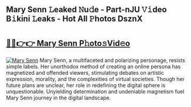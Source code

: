 ## Mary Senn 𝙻eaked 𝙽u𝚍e - Part-nJU 𝚅𝚒deo B𝚒kini 𝙻eaks - Hot All 𝙿hotos DsznX

# <h2><a href="http://ld1aea.urlbe.top/?page=Mary+Senn">🔗🔗👉👉 Mary Senn P𝚑oto𝚜Vid𝚎o</a></h2>

[![Mary Senn](https://i.imgur.com/eBuTRDB.gif)](http://ld1aea.urlbe.top/?page=Mary+Senn)
Mary Senn, a multifaceted and polarizing personage, resists simple labels. Her unorthodox method of creating an online persona has magnetized and offended viewers, stimulating debates on artistic expression, morality, and the complexities of virtual societies. Though her future plans are unclear, her role in redefining the digital sphere is unquestionable. Unyielding determination and undeniable magnetism fuel Mary Senn journey in the digital landscape.
